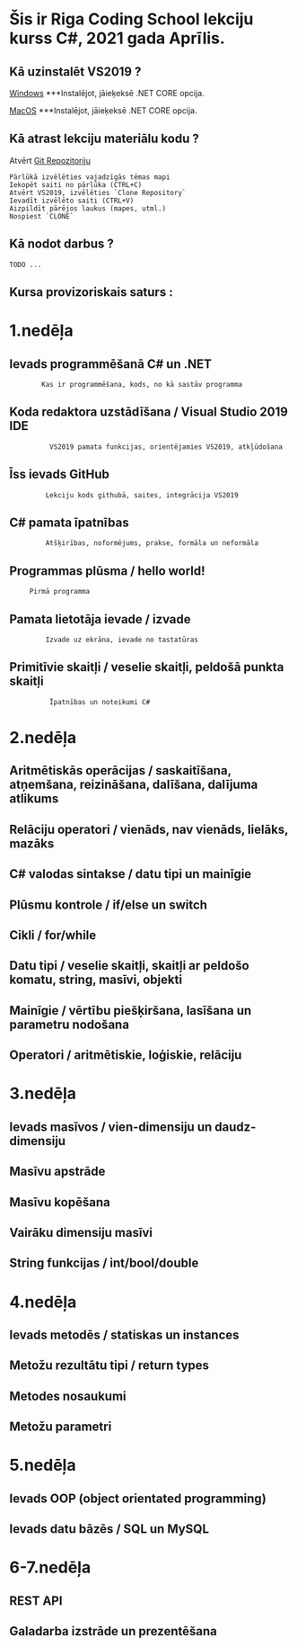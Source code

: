 # Šis ir Riga Coding School lekciju kurss C#, 2021 gada Aprīlis.

## Kā uzinstalēt VS2019 ?
[Windows](https://visualstudio.microsoft.com/thank-you-downloading-visual-studio/?sku=Community&rel=16)
		***Instalējot, jāieķeksē .NET CORE opcija.

[MacOS](https://visualstudio.microsoft.com/thank-you-downloading-visual-studio-mac/?sku=communitymac&rel=16)
		***Instalējot, jāieķeksē .NET CORE opcija.

## Kā atrast lekciju materiālu kodu ?
Atvērt [Git Repozitoriju](https://github.com/hk-rigacoding)

	Pārlūkā izvēlēties vajadzīgās tēmas mapi
	Iekopēt saiti no pārlūka (CTRL+C)
	Atvērt VS2019, izvēlēties `Clone Repository`
	Ievadīt izvēlēto saiti (CTRL+V)
	Aizpildīt pārējos laukus (mapes, utml.)
	Nospiest `CLONE`

## Kā nodot darbus ?	
	TODO ...


## Kursa provizoriskais saturs :

# 1.nedēļa
## Ievads programmēšanā C# un .NET
			Kas ir programmēšana, kods, no kā sastāv programma 
## Koda redaktora uzstādīšana / Visual Studio 2019 IDE
			  VS2019 pamata funkcijas, orientējamies VS2019, atkļūdošana 
## Īss ievads GitHub
			 Lekciju kods githubā, saites, integrācija VS2019 
## C# pamata īpatnības
			 Atšķirības, noformējums, prakse, formāla un neformāla 
## Programmas plūsma / hello world!
 		 Pirmā programma 
## Pamata lietotāja ievade / izvade
	 		 Izvade uz ekrāna, ievade no tastatūras	
## Primitīvie skaitļi / veselie skaitļi, peldošā punkta skaitļi
			  Īpatnības un noteikumi C#  
# 2.nedēļa

## Aritmētiskās operācijas / saskaitīšana, atņemšana, reizināšana, dalīšana, dalījuma atlikums
## Relāciju operatori / vienāds, nav vienāds, lielāks, mazāks
## C# valodas sintakse / datu tipi un mainīgie
## Plūsmu kontrole / if/else un switch
## Cikli / for/while
## Datu tipi / veselie skaitļi, skaitļi ar peldošo komatu, string, masīvi, objekti
## Mainīgie / vērtību piešķiršana, lasīšana un parametru nodošana
## Operatori / aritmētiskie, loģiskie, relāciju

# 3.nedēļa
## Ievads masīvos / vien-dimensiju un daudz-dimensiju
## Masīvu apstrāde
## Masīvu kopēšana
## Vairāku dimensiju masīvi
## String funkcijas / int/bool/double

# 4.nedēļa
## Ievads metodēs / statiskas un instances
## Metožu rezultātu tipi / return types
## Metodes nosaukumi
## Metožu parametri

# 5.nedēļa
## Ievads OOP (object orientated programming)
## Ievads datu bāzēs / SQL un MySQL

# 6-7.nedēļa
## REST API
## Galadarba izstrāde un prezentēšana

